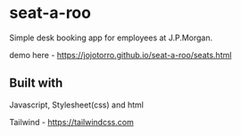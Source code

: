 # seat-a-roo

Simple desk booking app for employees at J.P.Morgan. 

demo here - https://jojotorro.github.io/seat-a-roo/seats.html

## Built with

Javascript, Stylesheet(css) and html

Tailwind - https://tailwindcss.com
